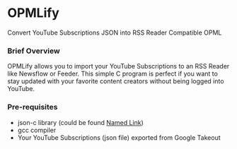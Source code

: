 # OPMLify
 Convert YouTube Subscriptions JSON into RSS Reader Compatible OPML

### Brief Overview ###
OPMLify allows you to import your YouTube Subscriptions to an RSS Reader like Newsflow or Feeder. This simple C program is perfect if you want to stay updated with your favorite content creators without being logged into YouTube.

### Pre-requisites ###
* json-c library (could be found [Named Link](https://github.com/json-c/json-c "here"))
* gcc compiler
* Your YouTube Subscriptions (json file) exported from Google Takeout
